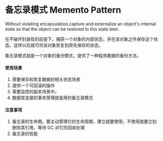 # 备忘录模式 Memento Pattern

Without violating encapsulation,capture and externalize an object's internal state so that the object can be restored to this state later.

在不破坏封装性的前提下，捕获一个对象的内部状态，并在该对象之外保存这个状态。这样以后就可将该对象恢复到原先保存的状态。

备忘录模式就是一个对象的备份模式，提供了一种程序数据的备份方法。

#### 使用场景
1. 需要保存和恢复数据的相关状态场景
2. 提供一个可回滚的操作
3. 需要监控的副本场景中。
4. 数据库连接的事务管理就是用的备忘录模式

#### 注意事项
1. 备忘录的生命期。要主动管理它的生命周期，建立就要使用，不使用就要立刻删除其引用，等待 GC 对它的回收处理
2. 备忘录的性能


